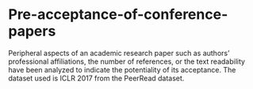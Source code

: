 # Pre-acceptance-of-conference-papers
Peripheral aspects of an academic research paper such as authors’ professional affiliations, the number of references, or the text readability have been analyzed to indicate the potentiality of its acceptance.
The dataset used is ICLR 2017 from the PeerRead dataset.
